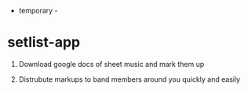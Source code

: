 - temporary -

setlist-app
===========
1. Download google docs of sheet music and mark them up

2. Distrubute markups to band members around you quickly and easily

